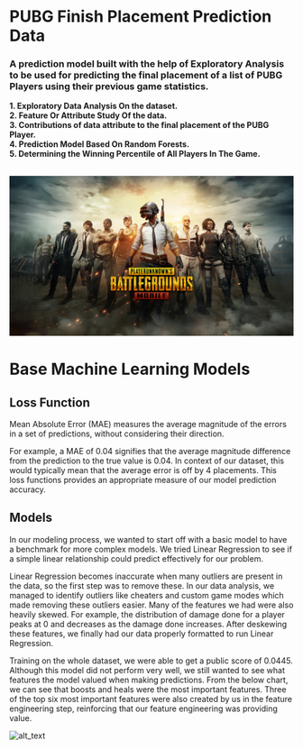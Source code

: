 # PUBG Finish Placement Prediction Data

<h3 align = "left" >A prediction model built with the help of Exploratory Analysis to be used for predicting the final placement of a list of PUBG Players using their previous game statistics.  <br> </h3>
  <div align = "left" padding = 100px fontsize=40px color="blue" >
  
 **1. Exploratory Data Analysis On the dataset.**   <br> 
 **2. Feature Or Attribute Study Of the data.**  <br>
 **3. Contributions of data attribute to the final placement of the PUBG Player.** <br>
  **4. Prediction Model Based On Random Forests.**   <br>
  **5. Determining the Winning Percentile of All Players In The Game.**  <br>
  <br>
  </div>
  
  ![alt text](https://github.com/ss-shrishi2000/Exploratory_Data_Analysis_On_PUBG_Data/blob/main/pubg-pic-1.jpg)

# Base Machine Learning Models

## Loss Function
Mean Absolute Error (MAE) measures the average magnitude of the errors in a set of predictions, without considering their direction.

For example, a MAE of 0.04 signifies that the average magnitude difference from the prediction to the true value is 0.04. In context of our dataset, this would typically mean that the average error is off by 4 placements. This loss functions provides an appropriate measure of our model prediction accuracy.

## Models

In our modeling process, we wanted to start off with a basic model to have a benchmark for more complex models. We tried Linear Regression to see if a simple linear relationship could predict effectively for our problem.

Linear Regression becomes inaccurate when many outliers are present in the data, so the first step was to remove these. In our data analysis, we managed to identify outliers like cheaters and custom game modes which made removing these outliers easier. Many of the features we had were also heavily skewed. For example, the distribution of damage done for a player peaks at 0 and decreases as the damage done increases. After deskewing these features, we finally had our data properly formatted to run Linear Regression.

Training on the whole dataset, we were able to get a public score of 0.0445. Although this model did not perform very well, we still wanted to see what features the model valued when making predictions. From the below chart, we can see that boosts and heals were the most important features. Three of the top six most important features were also created by us in the feature engineering step, reinforcing that our feature engineering was providing value.
  
  ![alt_text](https://github.com/ss-shrishi2000/PUBG-Finish-Placement-Prediction-Data/blob/main/Correlation.png)
